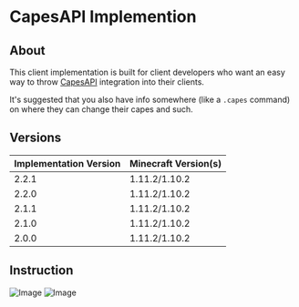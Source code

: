 # CapesAPI Implemention
## About
This client implementation is built for client developers who want an easy way to throw [CapesAPI](http://capesapi.com) integration into their clients.

It's suggested that you also have info somewhere (like a `.capes` command) on where they can change their capes and such.

## Versions
| Implementation Version | Minecraft Version(s) |
|------------------------|----------------------|
| 2.2.1                  | 1.11.2/1.10.2        |
| 2.2.0                  | 1.11.2/1.10.2        |
| 2.1.1                  | 1.11.2/1.10.2        |
| 2.1.0                  | 1.11.2/1.10.2        |
| 2.0.0                  | 1.11.2/1.10.2        |

## Instruction
![Image](https://www.dropbox.com/s/3hrxpgfsq4ow41z/Image1.PNG?dl=1)
![Image](https://www.dropbox.com/s/dmwr3nzo78bwzh0/Image2.PNG?dl=1)
